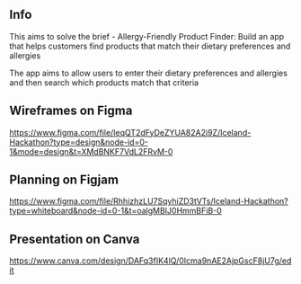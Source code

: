 ## Info

This aims to solve the brief - Allergy-Friendly Product Finder: Build an app that helps customers find products that match their dietary preferences and allergies

The app aims to allow users to enter their dietary preferences and allergies and then search which products match that criteria

## Wireframes on Figma

https://www.figma.com/file/IeqQT2dFyDeZYUA82A2j9Z/Iceland-Hackathon?type=design&node-id=0-1&mode=design&t=XMdBNKF7VdL2FRvM-0

## Planning on Figjam

https://www.figma.com/file/RhhizhzLU7SqyhiZD3tVTs/Iceland-Hackathon?type=whiteboard&node-id=0-1&t=oalgMBIJ0HmmBFiB-0

## Presentation on Canva

https://www.canva.com/design/DAFq3fIK4lQ/0Icma9nAE2AjpGscF8jU7g/edit

